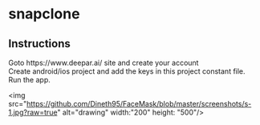 # snapclone

<h2>Instructions</h2>

<p>Goto https://www.deepar.ai/ site and create your account<br>
Create android/ios project and add the keys in this project constant file.<br>
Run the app.</p>


<img src="https://github.com/Dineth95/FaceMask/blob/master/screenshots/s-1.jpg?raw=true" alt="drawing" width:"200" height: "500"/>
